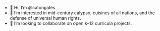 - 👋 Hi, I’m @catongates
- 👀 I’m interested in mid-century calypso, cuisines of all nations, and the defense of universal human rights.
- 💞️ I’m looking to collaborate on open k–12 curricula projects.

<!---
catongates/catongates is a ✨ special ✨ repository because its `README.md` (this file) appears on your GitHub profile.
You can click the Preview link to take a look at your changes.
--->
